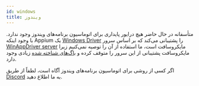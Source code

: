 ```yaml
---
id: windows
title: ویندوز
---
```


متأسفانه در حال حاضر هیچ درایور پایداری برای اتوماسیون برنامه‌های ویندوز وجود ندارد. با وجود اینکه Appium یک [Windows Driver](https://github.com/appium/appium-windows-driver) را پشتیبانی می‌کند که بر اساس سرور [WinAppDriver server](https://github.com/microsoft/WinAppDriver) مایکروسافت است، ما استفاده از آن را توصیه نمی‌کنیم زیرا مایکروسافت پشتیبانی از این سرور را متوقف کرده و [باگ‌های شناخته شده](https://github.com/search?q=repo%3Amicrosoft%2FWinAppDriver+webdriverio&type=issues) زیادی وجود دارد.

اگر کسی از روشی برای اتوماسیون برنامه‌های ویندوز آگاه است، لطفاً از طریق [Discord](https://discord.webdriver.io) به ما اطلاع دهید.
